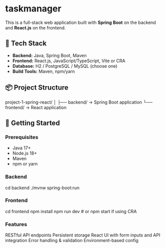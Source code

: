 # taskmanager
This is a full-stack web application built with **Spring Boot** on the backend and **React.js** on the frontend.

## 🔧 Tech Stack

- **Backend:** Java, Spring Boot, Maven
- **Frontend:** React.js, JavaScript/TypeScript, Vite or CRA
- **Database:** H2 / PostgreSQL / MySQL (choose one)
- **Build Tools:** Maven, npm/yarn

## 📦 Project Structure
project-1-spring-react/ │ ├── backend/ -> Spring Boot application └── frontend/ -> React application

## 🚀 Getting Started

### Prerequisites

- Java 17+
- Node.js 18+
- Maven
- npm or yarn

### Backend

cd backend
./mvnw spring-boot:run

### Frontend

cd frontend
npm install
npm run dev   # or npm start if using CRA

### Features

RESTful API endpoints
Persistent storage
React UI with form inputs and API integration
Error handling & validation
Environment-based config
